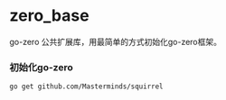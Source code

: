 # zero_base
go-zero 公共扩展库，用最简单的方式初始化go-zero框架。

### 初始化go-zero
```shell
go get github.com/Masterminds/squirrel
```

